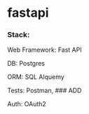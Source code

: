 # fastapi

### Stack:

Web Framework: Fast API

DB: Postgres

ORM: SQL Alquemy

Tests: Postman, ### ADD

Auth: OAuth2
